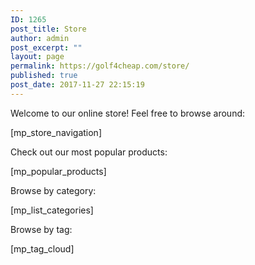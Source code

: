 ```yaml
---
ID: 1265
post_title: Store
author: admin
post_excerpt: ""
layout: page
permalink: https://golf4cheap.com/store/
published: true
post_date: 2017-11-27 22:15:19
---
```

Welcome to our online store! Feel free to browse around:

[mp_store_navigation]

Check out our most popular products:

[mp_popular_products]

Browse by category:

[mp_list_categories]

Browse by tag:

[mp_tag_cloud]